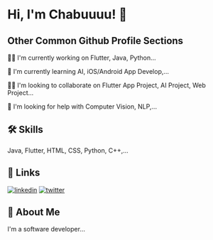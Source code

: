 
# Hi, I'm Chabuuuu! 👋


## Other Common Github Profile Sections
👩‍💻 I'm currently working on Flutter, Java, Python...

🧠 I'm currently learning AI, iOS/Android App Develop,...

👯‍♀️ I'm looking to collaborate on Flutter App Project, AI Project, Web Project...

🤔 I'm looking for help with Computer Vision, NLP,...


## 🛠 Skills
Java, Flutter, HTML, CSS, Python, C++,...


## 🔗 Links
[![linkedin](https://img.shields.io/badge/linkedin-0A66C2?style=for-the-badge&logo=linkedin&logoColor=white)](https://www.linkedin.com/mwlite/in/th%E1%BB%8Bnh-ph%C3%BA-5ba854260 )
[![twitter](https://img.shields.io/badge/twitter-1DA1F2?style=for-the-badge&logo=twitter&logoColor=white)](https://twitter.com/ChaBu1182432 )


## 🚀 About Me
I'm a software developer...

